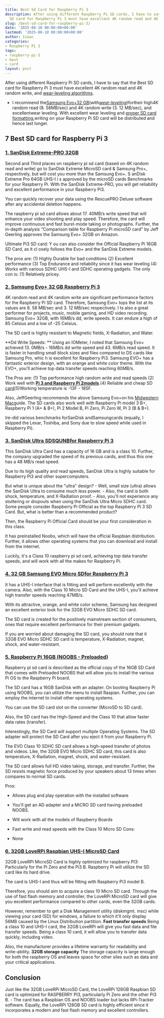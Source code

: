 ```yaml
---
title: Best Sd Card for Raspberry Pi 3
description: After using different Raspberry Pi SD cards, I have to say that the Best
  SD card for Raspberry Pi 3 must have excellent 4K random read and 4K random write,...
slug: /best-sd-card-for-raspberry-pi-3/
date: '2025-08-10 00:00:00+00:00'
lastmod: '2025-08-10 00:00:00+00:00'
author: Isaac
categories:
- Raspberry Pi 3
tags:
- raspberry-pi-3
- best
- card
layout: post
---
```

After using different Raspberry Pi SD cards, I have to say that the Best SD card for Raspberry Pi 3 must have excellent 4K random read and 4K random write, and [wear-leveling algorithms](https://www.delkin.com/blog/learning-the-basics-about-ssd-wear-leveling-algorithms/).

- I recommend the[Samsung Evo+32 GB](https://www.amazon.com/dp/B00WR4IJBE/?tag=p-policy-20)(with[*wear-leveling*](http://en.wikipedia.org/wiki/Wear_leveling))fortheir high4K random read (8. 58MB/sec) and 4K random write (3. 12 MB/sec), and excellentwear leveling. With excellent wear leveling and [proper SD card formatting](https://pestpolicy.com/how-to-format-sd-card-to-fat32/),writing on your Raspberry Pi SD card will be distributed and hence last longer.

##  **7 Best SD card for Raspberry Pi 3**

###  [1. SanDisk Extreme-PRO 32GB](https://www.amazon.com/gp/product/B00NUB3530/?tag=p-policy-20)

Second and Third places on raspberry pi sd card (based on 4K random read and write) go to SanDisk Extreme MicroSD card & Samsung Pro+, respectively, but will cost you more than the Samsung Evo+. S anDisk Extreme Pro 64GB UHS-I i s approved by the microSD cards Benchmarks for your Raspberry Pi. With the SanDisk Extreme-PRO, you will get reliability and excellent performance in your Raspberry Pi3.

You can quickly recover your data using the RescuePRO Deluxe software after any accidental deletion happens.

The raspberry pi sd card allows about 17. 40MB/s write speed that will enhance your video shooting and play speed. Therefore, the card will improve continuous and fast burst-mode taking or photographs. Further, the in-depth analysis "Comparison table for Raspberry Pi microSD card" by Jeff Geerling approves the Samsung Evo+ 32GB on Amazon.

Ultimate Pi3 SD card: Y ou can also consider the Official Raspberry Pi 16GB SD Card, as it cl osely follows the Evo+ and the SanDisk Extreme models.

The pros are: (1) Highly Durable for bad conditions (2) Excellent performance (3) Top Endurance and reliability since it has wear leveling (4) Works with various SDHC UHS-I and SDHC operating gadgets. The only con is: (1) Relatively pricey.

###  [2. Samsung Evo+ 32 GB Raspberry Pi 3](https://www.amazon.com/dp/B00WR4IJBE/?tag=p-policy-20)

4K random read and 4K random write are significant performance factors for the Raspberry Pi SD card. Therefore, Samsung Evo+ tops the list at its values are 8. 58 MB/sec and 3. 12 MB/sec respectively. I ts also a great performer for projects, music, mobile gaming, and HD video recording. Samsung Evo+ 32GB, with 16MB/s dd, write speeds. It can endure a high of 85 Celsius and a low of -25 Celsius.

The SD card is highly resistant to Magnetic fields, X-Radiation, and Water.

**Dd Write Speeds: ** Using an IOMeter, I noted that Samsung Evo+ achieved 13. 0MB/s - 16MB/s dd write speed and 43. 6MB/s read speed. It is faster in handling small block sizes and files compared to DS cards like Samsung Pro, whic h is excellent for Raspberry Pi3. Samsung EVO+ has a fantastic exterior design, with an orange and white color theme. With the EVO+, you'll achieve top data transfer speeds reaching 80MB/s.

The Pros are: (1) Top performance high random write and read speeds (2) Work well with [**Pi 3 and Raspberry Pi 2models**](https://pestpolicy.com/[raspberry-pi-3](https://pestpolicy.com/best-pcie-wireless-card-for-gaming/)-vs-2/).(4) Reliable and cheap SD [card](https://pestpolicy.com/how-to-format-sd-card-to-fat32/)(5)Working temperature is -13F - 185F.

Also, JeffGeerling recommends the above Samsung Evo+on his [Midwestern Mac](http://www.midwesternmac.com/blogs/jeff-geerling/raspberry-pi-microsd-card)guide. The SD cards also work well with Raspberry Pi model 3 B+, Raspberry Pi 1 (A+ & B+), Pi 2 Model B, Pi Zero, Pi Zero W, Pi 3 (B & B+).

Ire-did various benchmarks forSanDisk andSamsungcards (equally, I skipped the Lexar, Toshiba, and Sony due to slow speed while used in Raspberry Pi).

###  [3. SanDisk Ultra SDSQUNB**for Raspberry Pi 3**](https://www.amazon.com/dp/B010NE3U2M/?tag=p-policy-20)

This SanDisk Ultra Card has a capacity of 16 GB and is a class 10. Further, the company upgraded the speed of its previous cards, and thus this one has a 48 MB/s read speed.

Due to its high quality and read speeds, SanDisk Ultra is highly suitable for Raspberry Pi3 and other supercomputers.

But what is unique about the "ultra" design? - Well, small size (ultra) allows the SanDisk Ultra to consume much less power. - Also, the card is both shock, temperature, and X-Radiation proof. - Also, you'll not experience any stuttering or dropouts when using the SanDisk Ultra Micro SDHC card. Some people consider Raspberry Pi Official as the top Raspberry Pi 3 SD Card. But, what is better than a recommended product?

Then, the Raspberry Pi Official Card should be your first consideration in this class.

It has preinstalled Noobs, which will have the official Raspbian distribution. Further, it allows other operating systems that you can download and install from the internet.

Luckily, it's a Class 10 raspberry pi sd card, achieving top data transfer speeds, and will work with all the makes for Raspberry Pi.

###  [4. 32 GB Samsung EVO Micro SD**for Raspberry Pi 3**](https://www.amazon.com/dp/B06XWMQ81P/?tag=p-policy-20)

It has a UHS-I interface that is fitting and will perform excellently with the camera. Also, with the Class 10 Micro SD Card and the UHS-I, you'll achieve high transfer speeds reaching 47MB/s.

With its attractive, orange, and white color scheme, Samsung has designed an excellent exterior look for the 32GB EVO Micro SDHC SD card.

The SD card is created for the positively mainstream section of consumers, ones that require excellent performance for their premium gadgets.

If you are worried about damaging the SD card, you should note that it 32GB EVO Micro SDHC SD card is temperature, X-Radiation, magnet, shock, and water-resistant.

###  [5. Raspberry Pi 16GB (NOOBS - Preloaded)](https://www.amazon.com/dp/B01H5ZNOYG/?tag=p-policy-20)

Raspberry pi sd card is described as the official copy of the 16GB SD Card that comes with Preloaded NOOBS that will allow you to install the various Pi OS to the Raspberry Pi board.

The SD card has a 16GB SanDisk with an adapter. On booting Raspberry Pi using NOOBS, you can utilize the menu to install Raspian. Further, you can employ the internet to install other operating systems.

You can use the SD card slot on the converter (MicroSD to SD card).

Also, the SD card has the High-Speed and the Class 10 that allow faster data rates (transfer).

Interestingly, the SD Card will support multiple Operating Systems. The SD adapter will protect the SD Card after you eject it from your Raspberry Pi.

The EVO Class 10 SDHC SD card allows a high-speed transfer of photos and videos. Like, the 32GB EVO Micro SDHC SD card, this card is also temperature, X-Radiation, magnet, shock, and water-resistant.

The SD card allows full HD video taking, storage, and transfer. Further, the SD resists magnetic force produced by your speakers about 13 times when compares to normal SD cards.

Pros:

- Allows plug and play operation with the installed software

- You'll get an AD adapter and a MiCRO SD card having preloaded NOOBS.

- Will work with all the models of Raspberry Boards

- Fast write and read speeds with the Class 10 Micro SD Cons:

- None

###  [6. 32GB LoveRPi Raspbian UHS-I MicroSD Card](https://www.amazon.com/dp/B01J56UIYM/?tag=p-policy-20)

32GB LoveRPi MicroSD Card is highly optimized for raspberry PI3: Particularly for the Pi Zero and the Pi3 B. Raspberry Pi will utilize the SD card like its hard drive.

The card is UHS-I and thus will be fitting with Raspberry Pi3 model B.

Therefore, you should aim to acquire a class 10 Micro SD card. Through the use of fast flash memory and controller, the LoveRPi MicroSD card will give you excellent performance compared to other cards, even the 32GB cards.

However, remember to get a Disk Management utility (diskmgmt. msc) while viewing your card (SD) for windows, a failure to which it'll only display 56MB caused by the Linux Distribution partition. **Fast transfer speeds** Being a class 10 and UHS-I card, the 32GB LoveRPi will give you fast data and file transfer speeds. Being a class 10 card, it will allow you to transfer data quickly, including video.

Also, the manufacturer provides a lifetime warranty for readability and write-ability. **32GB storage capacity** The storage capacity is large enough for both the raspberry OS and leaves space for other siles such as data and your critical applications.

##  Conclusion

Just like the 32GB LoveRPi MicroSD Card, the LoveRPi 128GB Raspbian SD card is optimized for RASPBERRY PI3, particularly Pi Zero and the other Pi3 B. - The card has a Raspbian OS and NOOBS loader but lacks RPi-Tracker software. Equally, the LoveRPi 128GB SD card is highly efficient since it incorporates a modern and fast flash memory and excellent controllers.